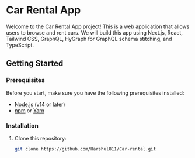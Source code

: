 # Car Rental App

Welcome to the Car Rental App project! This is a web application that allows users to browse and rent cars. We will build this app using Next.js, React, Tailwind CSS, GraphQL, HyGraph for GraphQL schema stitching, and TypeScript.

## Getting Started

### Prerequisites

Before you start, make sure you have the following prerequisites installed:

- [Node.js](https://nodejs.org/) (v14 or later)
- [npm](https://www.npmjs.com/) or [Yarn](https://yarnpkg.com/)

### Installation

1. Clone this repository:

   ```bash
   git clone https://github.com/Harshul811/Car-rental.git
